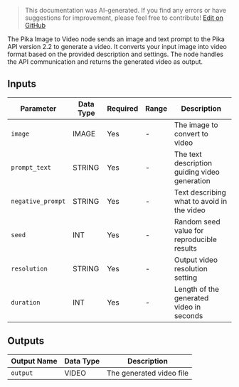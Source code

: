 > This documentation was AI-generated. If you find any errors or have suggestions for improvement, please feel free to contribute! [Edit on GitHub](https://github.com/Comfy-Org/embedded-docs/blob/main/comfyui_embedded_docs/docs/PikaImageToVideoNode2_2/en.md)

The Pika Image to Video node sends an image and text prompt to the Pika API version 2.2 to generate a video. It converts your input image into video format based on the provided description and settings. The node handles the API communication and returns the generated video as output.

## Inputs

| Parameter | Data Type | Required | Range | Description |
|-----------|-----------|----------|-------|-------------|
| `image` | IMAGE | Yes | - | The image to convert to video |
| `prompt_text` | STRING | Yes | - | The text description guiding video generation |
| `negative_prompt` | STRING | Yes | - | Text describing what to avoid in the video |
| `seed` | INT | Yes | - | Random seed value for reproducible results |
| `resolution` | STRING | Yes | - | Output video resolution setting |
| `duration` | INT | Yes | - | Length of the generated video in seconds |

## Outputs

| Output Name | Data Type | Description |
|-------------|-----------|-------------|
| `output` | VIDEO | The generated video file |
